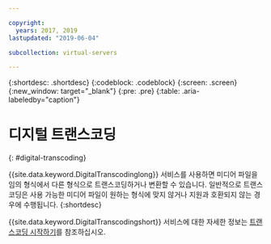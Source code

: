 ```yaml
---

copyright:
  years: 2017, 2019
lastupdated: "2019-06-04"

subcollection: virtual-servers

---
```


{:shortdesc: .shortdesc}
{:codeblock: .codeblock}
{:screen: .screen}
{:new_window: target="_blank"}
{:pre: .pre}
{:table: .aria-labeledby="caption"}


# 디지털 트랜스코딩
{: #digital-transcoding}

{{site.data.keyword.DigitalTranscodinglong}} 서비스를 사용하면 미디어 파일을 임의 형식에서 다른 형식으로 트랜스코딩하거나 변환할 수 있습니다. 일반적으로 트랜스코딩은 사용 가능한 미디어 파일이 원하는 형식에 맞지 않거나 지원과 호환되지 않는 경우에 수행됩니다.
{:shortdesc}

{{site.data.keyword.DigitalTranscodingshort}} 서비스에 대한 자세한 정보는 [트랜스코딩 시작하기](/docs/infrastructure/digital-transcoding?topic=digital-transcoding-getting-started-digital-transcoding)를 참조하십시오.
